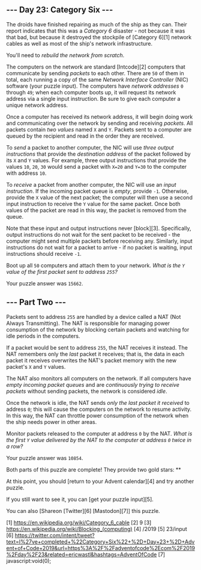 
## --- Day 23: Category Six ---

The droids have finished repairing as much of the ship as they can. Their report indicates that this was a *Category 6* disaster - not because it was that bad, but because it destroyed the stockpile of
[Category 6][1] network cables as well as most of the ship's network infrastructure.

You'll need to *rebuild the network from scratch*.

The computers on the network are standard [Intcode][2] computers that communicate by sending *packets* to each other. There are `50` of them in total, each running a copy of the same *Network Interface
Controller* (NIC) software (your puzzle input). The computers have *network addresses* `0` through `49`; when each computer boots up, it will request its network address via a single input instruction. Be sure
to give each computer a unique network address.

Once a computer has received its network address, it will begin doing work and communicating over the network by sending and receiving *packets*. All packets contain *two values* named `X` and `Y`. Packets sent
to a computer are queued by the recipient and read in the order they are received.

To *send* a packet to another computer, the NIC will use *three output instructions* that provide the *destination address* of the packet followed by its `X` and `Y` values. For example, three output
instructions that provide the values `10`, `20`, `30` would send a packet with `X=20` and `Y=30` to the computer with address `10`.

To *receive* a packet from another computer, the NIC will use an *input instruction*. If the incoming packet queue is *empty*, provide `-1`. Otherwise, provide the `X` value of the next packet; the computer
will then use a second input instruction to receive the `Y` value for the same packet. Once both values of the packet are read in this way, the packet is removed from the queue.

Note that these input and output instructions never [block][3]. Specifically, output instructions do not wait for the sent packet to be received - the computer might send multiple packets before receiving any.
Similarly, input instructions do not wait for a packet to arrive - if no packet is waiting, input instructions should receive `-1`.

Boot up all `50` computers and attach them to your network. *What is the `Y` value of the first packet sent to address `255`?*

Your puzzle answer was `15662`.

## --- Part Two ---

Packets sent to address `255` are handled by a device called a NAT (Not Always Transmitting). The NAT is responsible for managing power consumption of the network by blocking certain packets and watching for
idle periods in the computers.

If a packet would be sent to address `255`, the NAT receives it instead. The NAT remembers only the *last* packet it receives; that is, the data in each packet it receives overwrites the NAT's packet memory
with the new packet's `X` and `Y` values.

The NAT also monitors all computers on the network. If all computers have *empty incoming packet queues* and are *continuously trying to receive packets* without sending packets, the network is considered
*idle*.

Once the network is idle, the NAT sends *only the last packet it received* to address `0`; this will cause the computers on the network to resume activity. In this way, the NAT can throttle power consumption of
the network when the ship needs power in other areas.

Monitor packets released to the computer at address `0` by the NAT. *What is the first `Y` value delivered by the NAT to the computer at address `0` twice in a row?*

Your puzzle answer was `10854`.

Both parts of this puzzle are complete! They provide two gold stars: **

At this point, you should [return to your Advent calendar][4] and try another puzzle.

If you still want to see it, you can [get your puzzle input][5].

You can also [Shareon [Twitter][6] [Mastodon][7]] this puzzle.

[1] https://en.wikipedia.org/wiki/Category_6_cable
[2] 9
[3] https://en.wikipedia.org/wiki/Blocking_(computing)
[4] /2019
[5] 23/input
[6] https://twitter.com/intent/tweet?text=I%27ve+completed+%22Category+Six%22+%2D+Day+23+%2D+Advent+of+Code+2019&url=https%3A%2F%2Fadventofcode%2Ecom%2F2019%2Fday%2F23&related=ericwastl&hashtags=AdventOfCode
[7] javascript:void(0);

